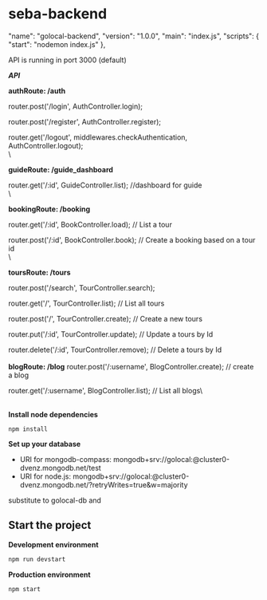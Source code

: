# seba-backend
  "name": "golocal-backend",
  "version": "1.0.0",
  "main": "index.js",
  "scripts": {
    "start": "nodemon index.js"
  },
  
API is running in port 3000 (default) 

***API***

**authRoute: /auth**

router.post('/login', AuthController.login);

router.post('/register', AuthController.register);

router.get('/logout', middlewares.checkAuthentication, AuthController.logout);\
\


**guideRoute: /guide_dashboard**

router.get('/:id', GuideController.list); //dashboard for guide \
\



**bookingRoute: /booking**

router.get('/:id', BookController.load); // List a tour 

router.post('/:id', BookController.book); // Create a booking based on a tour id\
\


**toursRoute: /tours**

router.post('/search', TourController.search);

router.get('/', TourController.list); // List all tours

router.post('/', TourController.create); // Create a new tours   

router.put('/:id',  TourController.update); // Update a tours by Id  

router.delete('/:id',  TourController.remove); // Delete a tours by Id \
\
**blogRoute: /blog**
router.post('/:username', BlogController.create); // create a blog

router.get('/:username', BlogController.list); // List all blogs\

\
**Install node dependencies**

```
npm install
```

**Set up your database**

* URI for mongodb-compass: mongodb+srv://golocal:<password>@cluster0-dvenz.mongodb.net/test
* URI for node.js:  mongodb+srv://golocal:<password>@cluster0-dvenz.mongodb.net/<dbname>?retryWrites=true&w=majority
  
substitute <dbname> to golocal-db
and <password>
  
## Start the project



**Development environment**
```bash
npm run devstart
```

**Production environment**
```bash
npm start
```
